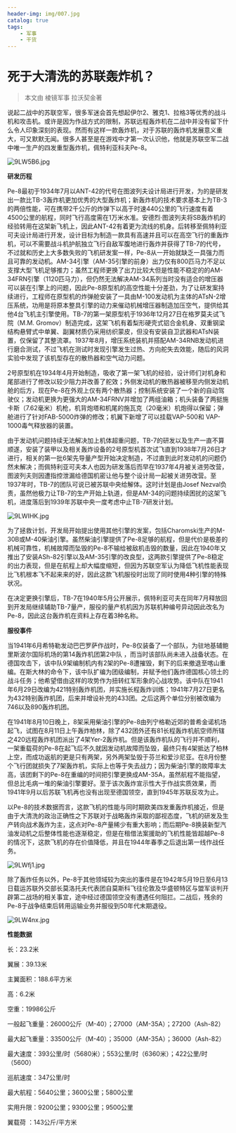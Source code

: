 ```yaml
---
header-img: img/007.jpg
catalog: true
tags:
    - 军事
    - 干货
---
```


# 死于大清洗的苏联轰炸机？

> 本文由 棱镜军事 拉沃契金著

说起二战中的苏联空军，很多军迷会首先想起伊尔2、雅克1、拉格3等优秀的战斗机和攻击机。或许是因为作战方式的限制，苏联远程轰炸机在二战中并没有留下什么令人印象深刻的表现。然而有这样一款轰炸机，对于苏联的轰炸机发展意义重大，可又默默无闻。很多人甚至是在游戏中才第一次认识他，他就是苏联空军二战中唯一生产的四发重型轰炸机，佩特利亚科夫Pe-8。

![9LW5B6.jpg](https://s1.ax1x.com/2018/03/26/9LW5B6.jpg)

**研发历程**

Pe-8最初于1934年7月以ANT-42的代号在图波列夫设计局进行开发，为的是研发出一款比TB-3轰炸机更加优秀的大型轰炸机；新轰炸机的技术要求基本上为TB-3的两倍性能，可在携带2千公斤的炸弹下以高于时速440公里的飞行速度有着4500公里的航程，同时飞行高度需在1万米水准。安德烈·图波列夫将SB轰炸机的经验转用在这架新飞机上，因此ANT-42有着更为流线的机身。后转移至佩特利亚可夫设计局进行开发，设计目标为制造一款具有高速并且可以在高空飞行的重轰炸机，可以不需要战斗机护航独立飞行自敌军腹地进行轰炸并获得了TB-7的代号，不过就和历史上大多数失败的飞机研发案一样，Pe-8从一开始就缺乏一具强力而且可靠的发动机。AM-34引擎（AM-35引擎的前身）出力仅有800匹马力不足以支撑大型飞机足够推力；虽然工程师更换了出力比较大但是性能不稳定的的AM-34FRN引擎（1120匹马力），但仍然无法解决AM-34系列当时没有适合的增压器可以装在引擎上的问题，因此Pe-8原型机的高空性能十分差劲，为了让研发案持续进行，工程师在原型机的炸弹舱安装了一具由M-100发动机为主体的ATsN-2增压系统，功用是将原本整具引擎的动力来催动机械增压器制造加压空气，提供给其他4台飞机主引擎使用。TB-7的第一架原型机于1936年12月27日在格罗莫夫试飞院（M.M. Gromov）制造完成，这架飞机有着梨形硬壳式铝合金机身、双重钢梁结构悬臂式中单翼、副翼材质仍采用纺织蒙皮，但没有安装自卫武器和ATsN装置，仅保留了其整流罩。1937年8月，增压系统装机并搭配AM-34RNB发动机进行磨合测试，不过飞机在测试时发现引擎发生过热、方向舵失去效能，随后的风洞实验中发现了该机型存在的散热器和空气动力问题。

2号原型机在1934年4月开始制造，吸收了第一架飞机的经验，设计师们对机身和尾部进行了修改以较少阻力并改善了舵效；外侧发动机的散热器被移至内侧发动机舱的后方，现在Pe-8在外观上仅有两个散热器；控制系统安装了一个新的自动驾驶仪；发动机更换为更强大的AM-34FRNV并增加了两组油箱；机头装备了两挺施卡斯（7.62毫米）机枪，机背炮塔和机尾的施瓦克（20毫米）机炮得以保留；弹舱进行了针对FAB-5000炸弹的修改；机翼下新增了可以挂载VAP-500和	VAP-1000毒气释放器的装置。

由于发动机问题持续无法解决加上机体超重问题，TB-7的研发以及生产一直不算顺遂，安装了装甲以及相关轰炸设备的2号原型机首次试飞直到1938年7月26日才进行，相关的第一批6架先导量产型开始决定制造，不过直到此时发动机的问题仍然未解决；而佩特利亚可夫本人也因为研发落后而早在1937年4月被关进劳改营，图波列夫则因遭指控泄漏给德国机密让他与整个设计局一起被关进劳改营。至1937年时，TB-7的团队可说已被苏联中央给解体。这时计划是由Josef Nezval负责，虽然他极力让TB-7的生产开始上轨道，但是AM-34的问题持续困扰的这架飞机，进度落后到1939年苏联中央一度考虑中止TB-7研发计划。

![9LWIHK.jpg](https://s1.ax1x.com/2018/03/26/9LWIHK.jpg)

为了拯救计划，开发局开始提出使用其他引擎的发案，包括Charomski生产的M-30B或M-40柴油引擎。虽然柴油引擎提供了Pe-8足够的航程，但是代价是极差的机械可靠性，机械故障而坠毁的Pe-8不输给被敌机击毁的数量，因此在1940年又推出了安装ASh-82引擎以及AM-35引擎的改良型，这两款引擎提供了Pe-8稳定的出力表现，但是在航程上却大幅度缩短，但因为苏联空军认为降低飞机性能表现比飞机根本飞不起来来的好，因此这款飞机服役时出现了同时使用4种引擎的特殊状况。

在决定更换引擎后，TB-7在1940年5月公开展示，佩特利亚可夫在同年7月释放回到开发局继续辅助TB-7量产，服役的量产机机因为苏联机种编号异动因此改名为Pe-8，因此这台轰炸机在资料上存在着3种名称。

**服役事件**

当1941年6月希特勒发动巴巴罗萨作战时，Pe-8仅装备了一个部队，为驻地基辅鲍里斯波尔国际机场的第14轰炸机团第2中队	，而当时该部队尚未进入战备状态。在德国攻击下，该中队9架编制机内有2架的Pe-8遭摧毁，剩下的后来撤退至喀山重编。在斯大林的命令下，该中队扩编为团级编制，并赋予他们轰炸德国核心领土的战斗任务；他希望借由这样的攻势作为扭转红军形象的心战攻势。该中队在1941年6月29日改编为421特别轰炸机团，并实施长程轰炸训练；1941年7月27日更名为432特别轰炸机团，后来并增设补充的433团。之后这两个单位分别被改编为746以及890轰炸机团。

在1941年8月10日晚上，8架采用柴油引擎的Pe-8由列宁格勒近郊的普希金诺机场起飞，试图在8月11日上午轰炸柏林，除了432团外还有81长程轰炸机航空师所辖之420远程轰炸机团派出了4架Yer-2轰炸机。但是该轰炸机队的飞行并不顺利，一架重载荷的Pe-8在起飞后不久就因发动机故障而坠毁，最终只有4架抵达了柏林上空，而成功返航的更是只有两架，另外两架坠毁于芬兰和爱沙尼亚。在8月份整个飞行团就损失了7架轰炸机，实际上也等于失去战力；因为柴油引擎的故障率太高，该团剩下的Pe-8在重编的时间把引擎更换成AM-35A，虽然航程不能指望，但总比毛病一堆的柴油引擎要好。至于该次轰炸宣示性大于作战实质效果，而1941年9月以后苏联飞机再也没有出现至德国领空，直到1945年苏联反攻为止。

以Pe-8的技术数据而言，这款飞机的性能与同时期欧美四发重轰炸机接近，但是由于大清洗的政治正确性之下苏联对于战略轰炸采取的鄙视态度，飞机的研发及生产转向战术轰炸为主，这点对Pe-8产量稀少有重大影响；而后期Pe-8换装新型汽油发动机之后整体性能也逐渐稳定，但是在租借法案援助的飞机性能皆超越Pe-8的情况下，这款飞机的存在价值降低，并且在1944年春季之后退出第一线作战任务。

![9LWfj1.jpg](https://s1.ax1x.com/2018/03/26/9LWfj1.jpg)

除了轰炸任务以外，Pe-8于其他领域较为突出的事件是在1942年5月19日至6月13日载运苏联外交部长莫洛托夫代表团自莫斯科飞往伦敦及华盛顿特区与盟军谈判开辟第二战场的相关事宜，途中经过德国领空没有遭遇任何阻拦。二战后，残余的Pe-8于战争结束后转用运输业务并服役到50年代末期退役。

![9LW4nx.jpg](https://s1.ax1x.com/2018/03/26/9LW4nx.jpg)

**性能数据**

长：23.2米

翼展：39.13米

主翼面积：188.6平方米

高：6.2米

空重：19986公斤

一般起飞重量：26000公斤（M-40）；27000（AM-35A）；27200（Ash-82）

最大起飞重量：33500公斤（M-40）；35000（AM-35A）；36000（Ash-82）

最大速度：393公里/时（5680米）；553公里/时（6360米）；422公里/时（5600）

巡航速度：347公里/时

最大航程：5640公里；3600公里；5800公里

实用升限：9200公里；9300公里；9500公里

翼载荷  ：143公斤/平方米

